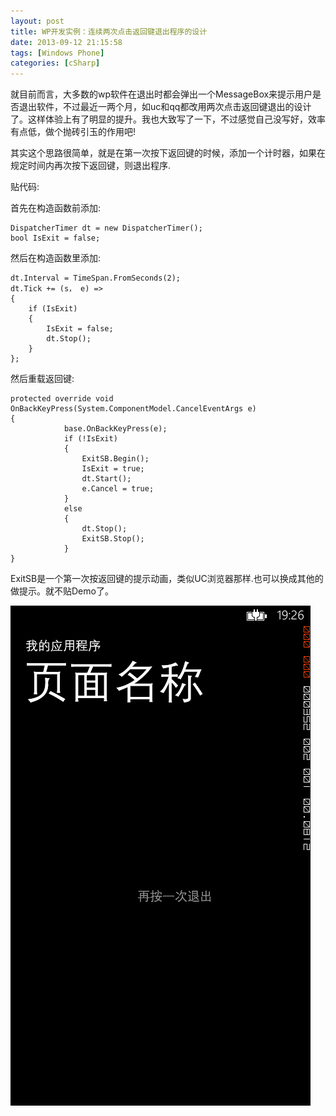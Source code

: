 ```yaml
---
layout: post
title: WP开发实例：连续两次点击返回键退出程序的设计
date: 2013-09-12 21:15:58
tags: [Windows Phone]
categories: [cSharp]
---
```


就目前而言，大多数的wp软件在退出时都会弹出一个MessageBox来提示用户是否退出软件，不过最近一两个月，如uc和qq都改用两次点击返回键退出的设计了。这样体验上有了明显的提升。我也大致写了一下，不过感觉自己没写好，效率有点低，做个抛砖引玉的作用吧!

其实这个思路很简单，就是在第一次按下返回键的时候，添加一个计时器，如果在规定时间内再次按下返回键，则退出程序.

贴代码:

首先在构造函数前添加:
```cSharp
DispatcherTimer dt = new DispatcherTimer();
bool IsExit = false;
```
然后在构造函数里添加:
```cSharp
dt.Interval = TimeSpan.FromSeconds(2);
dt.Tick += (s， e) =>
{
    if (IsExit)
    {
        IsExit = false;
        dt.Stop();
    }
};
```
    
然后重载返回键:
```cSharp
protected override void OnBackKeyPress(System.ComponentModel.CancelEventArgs e)
{
            base.OnBackKeyPress(e);
            if (!IsExit)
            {
                ExitSB.Begin();
                IsExit = true;
                dt.Start();
                e.Cancel = true;
            }
            else
            {
                dt.Stop();
                ExitSB.Stop();
            }
}
```
ExitSB是一个第一次按返回键的提示动画，类似UC浏览器那样.也可以换成其他的做提示。就不贴Demo了。

![Image](/images/2013-09-12-WP%E9%80%80%E5%87%BA-01.jpg)